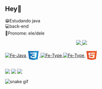 ## Hey👋

😁Estudando java  
💻back-end  
🧑Pronome: ele/dele

<div align="center">
  <a href="https://github.com/zaidancarvalho">
  <img height="180em" src="https://github-readme-stats.vercel.app/api?username=zaidancarvalho&show_icons=true&theme=dracula&include_all_commits=true&count_private=true"/>
  <img height="180em" src="https://github-readme-stats.vercel.app/api/top-langs/?username=zaidancarvalho&layout=compact&langs_count=7&theme=dracula"/>
</div>

<div style="display: inline_block"><br>
 
 <img align="center" alt="Fe-Java" height="30" width="40" src="https://cdn.jsdelivr.net/gh/devicons/devicon/icons/java/java-original.svg"/>
  <img align="center" alt="Fe-CSS" height="30" width="40" src="https://raw.githubusercontent.com/devicons/devicon/master/icons/css3/css3-original.svg">
  <img align="center" alt="Fe-Type" height="30" width="40" src="https://cdn.jsdelivr.net/gh/devicons/devicon/icons/typescript/typescript-original.svg" />
  <img align="center" alt="Fe-Type" height="30" width="40" src="https://cdn.jsdelivr.net/gh/devicons/devicon/icons/javascript/javascript-original.svg" />
  <img align="center" alt="Fe-HTML" height="30" width="40" src="https://raw.githubusercontent.com/devicons/devicon/master/icons/html5/html5-original.svg">
          
</div>


##

<div>
 <a href="https://www.youtube.com/watch?v=io-tr1Z2Cdk&feature=youtu.be" target="_blank"><img src="https://img.shields.io/badge/YouTube-FF0000?style=for-the-badge&logo=youtube&logoColor=white" target="_blank"></a>
 <a href="https://discord.gg/jFcCaycv" target="_blank"><img src="https://img.shields.io/badge/Discord-7289DA?style=for-the-badge&logo=discord&logoColor=white" target="_blank"></a> 
  <a href="https://www.linkedin.com/in/felipe-carvalho-fernandez/" target="_blank"><img src="https://img.shields.io/badge/-LinkedIn-%230077B5?style=for-the-badge&logo=linkedin&logoColor=white" target="_blank"></a> 

</div>
  
  ![snake gif](https://github.com/zaidancarvalho/zaidancarvalho/blob/output/github-contribution-grid-snake.svg)
